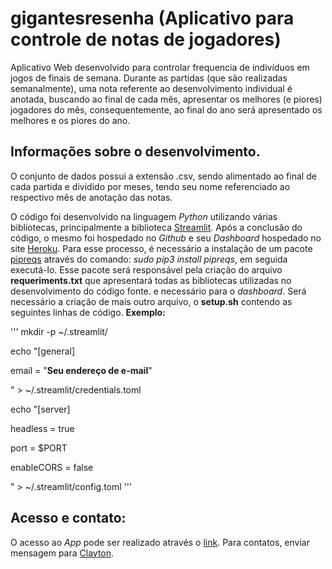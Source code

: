 # gigantesresenha (Aplicativo para controle de notas de jogadores)

Aplicativo Web desenvolvido para controlar frequencia de indivíduos em jogos de finais de semana. Durante as partidas (que são realizadas semanalmente), uma nota referente ao desenvolvimento individual é anotada, buscando ao final de cada mês, apresentar os melhores (e piores) jogadores do mês, consequentemente, ao final do ano será apresentado os melhores e os piores do ano.

## Informações sobre o desenvolvimento.

O conjunto de dados possui a extensão .csv, sendo alimentado ao final de cada partida e dividido por meses, tendo seu nome referenciado ao respectivo mês de anotação das notas.

O código foi desenvolvido na linguagem *Python* utilizando várias bibliotecas, principalmente a biblioteca [Streamlit](https://www.streamlit.io/). Após a conclusão do código, o mesmo foi hospedado no *Github* e seu *Dashboard* hospedado no site [Heroku](https://dashboard.heroku.com/). Para esse processo, é necessário a instalação de um pacote [pipreqs](https://pypi.org/project/pipreqs/) através do comando: *sudo pip3 install pipreqs*, em seguida executá-lo. Esse pacote será responsável pela criação do arquivo **requeriments.txt** que apresentará todas as bibliotecas utilizadas no desenvolvimento do código fonte. e necessário para o *dashboard*.
Será necessário a criação de mais outro arquivo, o **setup.sh** contendo as seguintes linhas de código.
**Exemplo:**

'''
mkdir -p ~/.streamlit/

echo "[general]

email = \"**Seu endereço de e-mail**\"

" > ~/.streamlit/credentials.toml

echo "[server]

headless = true

port = $PORT

enableCORS = false

" > ~/.streamlit/config.toml
'''

## Acesso e contato:

O acesso ao *App* pode ser realizado através o [link](https://gigantesresenha.herokuapp.com/). Para contatos, enviar mensagem para [Clayton](https://www.linkedin.com/in/clayton-pereira-72491648/).

